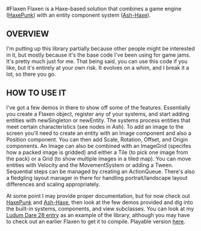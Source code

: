 #Flaxen
Flaxen is a Haxe-based solution that combines a game engine ([HaxePunk](https://github.com/HaxePunk/HaxePunk)) with an entity component system ([Ash-Haxe](https://github.com/nadako/Ash-HaXe)).

## OVERVIEW
I'm putting up this library partially because other people might be interested in it, but mostly because it's the base code I've been using for game jams. It's pretty much just for me. That being said, you can use this code if you like, but it's entirely at your own risk. It evolves on a whim, and I break it a lot, so there you go.

## HOW TO USE IT
I've got a few demos in there to show off some of the features. Essentially you create a Flaxen object, register any of your systems, and start adding entities with newSingleton or newEntity. The systems process entities that meet certain characteristics (see nodes in Ash). To add an image to the screen you'll need to create an entity with an Image component and also a Position component. You can then add Scale, Rotation, Offset, and Origin components. An Image can also be combined with an ImageGrid (specifes how a packed image is gridded) and either a Tile (to pick one image from the pack) or a Grid (to show multiple images in a tiled map). You can move entities with Velocity and the MovementSystem or adding a Tween. Sequential steps can be managed by creating an ActionQueue. There's also a fledgling layout manager in there for handling portrait/landscape layout differences and scaling appropriately.

At some point I may provide proper documentation, but for now check out [HaxePunk](https://github.com/HaxePunk/HaxePunk) and [Ash-Haxe](https://github.com/nadako/Ash-HaXe), then look at the few demos provided and dig into the built-in systems, components, and view subclasses. You can look at my [Ludum Dare 28 entry](https://github.com/scriptorum/LD28) as an example of the library, although you may have to check out an earlier Flaxen to get it to compile. Playable version [here](http://www.ludumdare.com/compo/ludum-dare-28/?action=preview&uid=17811).

